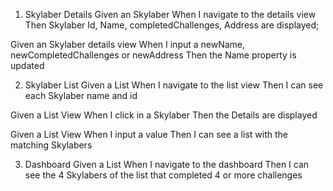 1. Skylaber Details
   Given an Skylaber
   When I navigate to the details view
   Then Skylaber Id, Name, completedChallenges, Address are displayed;

Given an Skylaber details view
When I input a newName, newCompletedChallenges or newAddress
Then the Name property is updated

2. Skylaber List
   Given a List
   When I navigate to the list view
   Then I can see each Skylaber name and id

Given a List View
When I click in a Skylaber
Then the Details are displayed

Given a List View
When I input a value
Then I can see a list with the matching Skylabers

3. Dashboard
   Given a List
   When I navigate to the dashboard
   Then I can see the 4 Skylabers of the list that completed 4 or more challenges
